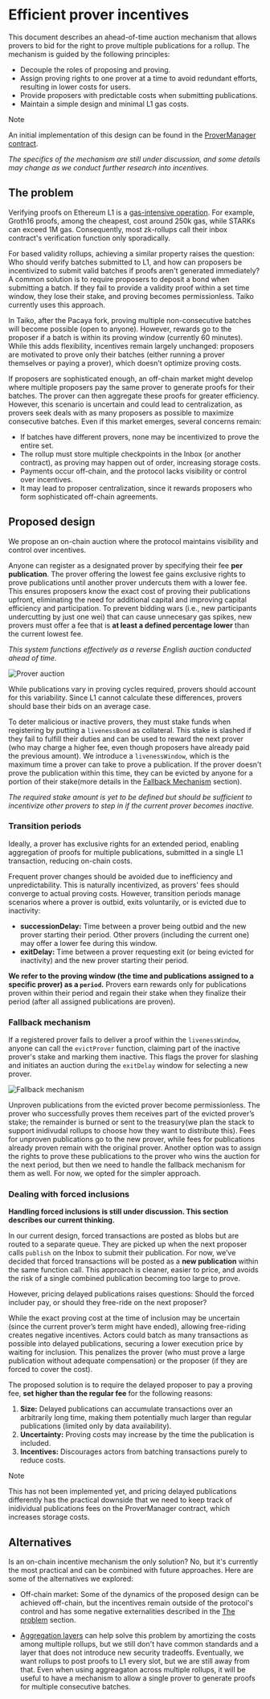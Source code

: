 # Efficient prover incentives

This document describes an ahead-of-time auction mechanism that allows provers to bid for the right to prove multiple publications for a rollup. The mechanism is guided by the following principles:

- Decouple the roles of proposing and proving.
- Assign proving rights to one prover at a time to avoid redundant efforts, resulting in lower costs for users.
- Provide proposers with predictable costs when submitting publications.
- Maintain a simple design and minimal L1 gas costs.

> [!NOTE]
> An initial implementation of this design can be found in the [ProverManager contract](../src/protocol/taiko_alethia/ProverManager.sol).

*The specifics of the mechanism are still under discussion, and some details may change as we conduct further research into incentives.*

## The problem

Verifying proofs on Ethereum L1 is a [gas-intensive operation](https://docs.alignedlayer.com/#why-are-we-building-aligned). For example, Groth16 proofs, among the cheapest, cost around 250k gas, while STARKs can exceed 1M gas. Consequently, most zk-rollups call their inbox contract's verification function only sporadically.

For based validity rollups, achieving a similar property raises the question: Who should verify batches submitted to L1, and how can proposers be incentivized to submit valid batches if proofs aren't generated immediately? A common solution is to require proposers to deposit a bond when submitting a batch. If they fail to provide a validity proof within a set time window, they lose their stake, and proving becomes permissionless. Taiko currently uses this approach.

In Taiko, after the Pacaya fork, proving multiple non-consecutive batches will become possible (open to anyone). However, rewards go to the proposer if a batch is within its proving window (currently 60 minutes). While this adds flexibility, incentives remain largely unchanged: proposers are motivated to prove only their batches (either running a prover themselves or paying a prover), which doesn't optimize proving costs.

If proposers are sophisticated enough, an off-chain market might develop where multiple proposers pay the same prover to generate proofs for their batches. The prover can then aggregate these proofs for greater efficiency. However, this scenario is uncertain and could lead to centralization, as provers seek deals with as many proposers as possible to maximize consecutive batches. Even if this market emerges, several concerns remain:

- If batches have different provers, none may be incentivized to prove the entire set.
- The rollup must store multiple checkpoints in the Inbox (or another contract), as proving may happen out of order, increasing storage costs.
- Payments occur off-chain, and the protocol lacks visibility or control over incentives.
- It may lead to proposer centralization, since it rewards proposers who form sophisticated off-chain agreements.

## Proposed design

We propose an on-chain auction where the protocol maintains visibility and control over incentives.

Anyone can register as a designated prover by specifying their fee **per publication**. The prover offering the lowest fee gains exclusive rights to prove publications until another prover undercuts them with a lower fee. This ensures proposers know the exact cost of proving their publications upfront, eliminating the need for additional capital and improving capital efficiency and participation.
To prevent bidding wars (i.e., new participants undercutting by just one wei) that can cause unnecesary gas spikes, new provers must offer a fee that is **at least a defined percentage lower** than the current lowest fee.

*This system functions effectively as a reverse English auction conducted ahead of time.*

![Prover auction](./images/prover-market.png)

While publications vary in proving cycles required, provers should account for this variability. Since L1 cannot calculate these differences, provers should base their bids on an average case.

To deter malicious or inactive provers, they must stake funds when registering by putting a `livenessBond` as collateral. This stake is slashed if they fail to fulfill their duties and can be used to reward the next prover (who may charge a higher fee, even though proposers have already paid the previous amount). We introduce a `livenessWindow`, which is the maximum time a prover can take to prove a publication. If the prover doesn't prove the publication within this time, they can be evicted by anyone for a portion of their stake(more details in the [Fallback Mechanism](#fallback-mechanism) section).

*The required stake amount is yet to be defined but should be sufficient to incentivize other provers to step in if the current prover becomes inactive.*

### Transition periods

Ideally, a prover has exclusive rights for an extended period, enabling aggregation of proofs for multiple publications, submitted in a single L1 transaction, reducing on-chain costs.

Frequent prover changes should be avoided due to inefficiency and unpredictability. This is naturally incentivized, as provers' fees should converge to actual proving costs. However, transition periods manage scenarios where a prover is outbid, exits voluntarily, or is evicted due to inactivity:

- **successionDelay:** Time between a prover being outbid and the new prover starting their period. Other provers (including the current one) may offer a lower fee during this window.
- **exitDelay:** Time between a prover requesting exit (or being evicted for inactivity) and the new prover starting their period.

**We refer to the proving window (the time and publications assigned to a specific prover) as a `period`.**
Provers earn rewards only for publications proven within their period and regain their stake when they finalize their period (after all assigned publications are proven).

### Fallback mechanism

If a registered prover fails to deliver a proof within the `livenessWindow`, anyone can call the `evictProver` function, claiming part of the inactive prover's stake and marking them inactive. This flags the prover for slashing and initiates an auction during the `exitDelay` window for selecting a new prover.

![Fallback mechanism](./images/prover-manager-fallback.png)

Unproven publications from the evicted prover become permissionless. The prover who successfully proves them receives part of the evicted prover’s stake; the remainder is burned or sent to the treasury(we plan the stack to support inidivudal rollups to choose how they want to distribute this). Fees for unproven publications go to the new prover, while fees for publications already proven remain with the original prover. Another option was to assign the rights to prove these publications to the prover who wins the auction for the next period, but then we need to handle the fallback mechanism for them as well. For now, we opted for the simpler approach.

### Dealing with forced inclusions

**Handling forced inclusions is still under discussion. This section describes our current thinking.**

In our current design, forced transactions are posted as blobs but are routed to a separate queue. They are picked up when the next proposer calls `publish` on the Inbox to submit their publication. For now, we’ve decided that forced transactions will be posted as a **new publication** within the same function call. This approach is cleaner, easier to price, and avoids the risk of a single combined publication becoming too large to prove.

However, pricing delayed publications raises questions: Should the forced includer pay, or should they free-ride on the next proposer?

While the exact proving cost at the time of inclusion may be uncertain (since the current prover’s term might have ended), allowing free-riding creates negative incentives. Actors could batch as many transactions as possible into delayed publications, securing a lower execution price by waiting for inclusion. This penalizes the prover (who must prove a large publication without adequate compensation) or the proposer (if they are forced to cover the cost).

The proposed solution is to require the delayed proposer to pay a proving fee, **set higher than the regular fee** for the following reasons:

1. **Size:** Delayed publications can accumulate transactions over an arbitrarily long time, making them potentially much larger than regular publications (limited only by data availability).
2. **Uncertainty:** Proving costs may increase by the time the publication is included.
3. **Incentives:** Discourages actors from batching transactions purely to reduce costs.

> [!NOTE]
> This has not been implemented yet, and pricing delayed publications differently has the practical downside that we need to keep track of inidividual publications fees on the ProverManager contract, which increases storage costs.

## Alternatives

Is an on-chain incentive mechanism the only solution? No, but it's currently the most practical and can be combined with future approaches. Here are some of the alternatives we explored:

- Off-chain market: Some of the dynamics of the proposed design can be achieved off-chain, but the incentives remain outside of the protocol's control and has some negative externalities described in the [The problem](#the-problem) section.

- [Aggregation layers](https://ethereum-magicians.org/t/a-simple-l2-security-and-finalization-roadmap/23309#p-56644-h-3-work-on-aggregation-layers-3) can help solve this problem by amortizing the costs among multiple rollups, but we still don't have common standards and a layer that does not introduce new security tradeoffs. Eventually, we want rollups to post proofs to L1 every slot, but we are still away from that. Even when using aggreagaton across multiple rollups, it will be useful to have a mechanism to allow a single prover to generate proofs for multiple consecutive batches.
